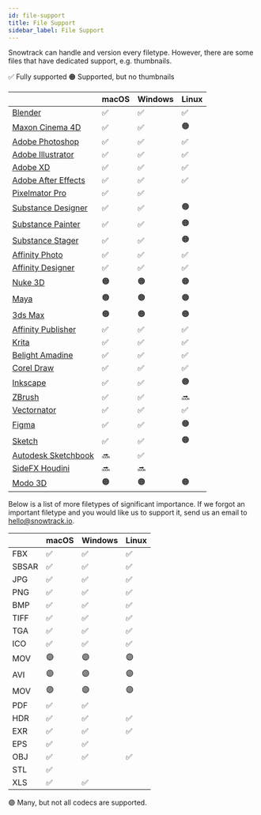 ```yaml
---
id: file-support
title: File Support
sidebar_label: File Support
---
```


Snowtrack can handle and version every filetype. However, there are some files that have dedicated support, e.g. thumbnails.

✅ Fully supported
🟠 Supported, but no thumbnails

|                                                                                   | macOS | Windows | Linux  |
|-----------------------------------------------------------------------------------|-------|---------|--------|
| [Blender](https://www.blender.org)                                                | ✅     | ✅      | ✅     |
| [Maxon Cinema 4D](https://www.maxon.net)                                          | ✅     | ✅      | 🟠     |
| [Adobe Photoshop](https://www.adobe.com/ca/products/photoshop.html)               | ✅     | ✅      | ✅     |
| [Adobe Illustrator](https://www.adobe.com/ca/products/illustrator.html)           | ✅     | ✅      | ✅     |
| [Adobe XD](https://www.adobe.com/ca/products/xd.html)                             | ✅     | ✅      | ✅     |
| [Adobe After Effects](https://www.adobe.com/ca/products/aftereffects.html)        | ✅     | ✅      | ✅     |
| [Pixelmator Pro](https://www.pixelmator.com)                                      | ✅     | ✅      |        |
| [Substance Designer](https://www.adobe.com/ca/products/substance3d-designer.html) | ✅     | ✅      | 🟠     |
| [Substance Painter](https://www.adobe.com/ca/products/substance3d-painter.html)   | ✅     | ✅      | 🟠     |
| [Substance Stager](https://www.adobe.com/ca/products/substance3d-stager.html)     | ✅     | ✅      | 🟠     |
| [Affinity Photo](https://www.serif.com)                                            | ✅     | ✅      | ✅     |
| [Affinity Designer](https://www.serif.com)                                         | ✅     | ✅      | ✅     |
| [Nuke 3D](https://www.foundry.com/products/nuke-family/nuke)                      | 🟠     | 🟠      | 🟠     |
| [Maya](https://www.autodesk.ca/en/products/maya/overview)                         | 🟠     | 🟠      | 🟠     |
| [3ds Max](https://www.autodesk.ca/en/products/3ds-max/overview)                   | 🟠     | 🟠      | 🟠     |
| [Affinity Publisher](https://www.serif.com)                                        | ✅     | ✅      | ✅     |
| [Krita](https://www.krita.org)                                                    | ✅     | ✅      | ✅     |
| [Belight Amadine](https://www.amadine.com)                                        | ✅     | ✅      | ✅     |
| [Corel Draw](https://www.corel.com)                                               | ✅     | ✅      | ✅     |
| [Inkscape](https://www.inkscape.com)                                              | ✅     | ✅      | 🟠     |
| [ZBrush](https://www.zbrush.com)                                                  | ✅     | ✅      | 🔜     |
| [Vectornator](https://www.vectornator.io/)                                        | ✅     | ✅      | ✅     |
| [Figma](https://www.figma.com/)                                                    | ✅     | ✅      | 🟠     |
| [Sketch](https://www.sketch.com/)                                                 | ✅     | ✅      | 🟠     |
| [Autodesk Sketchbook](https://www.autodesk.com/products/sketchbook/overview)      | 🔜     | ✅      |        |
| [SideFX Houdini](https://www.sidefx.com)                                          | 🔜     | 🔜      |        |
| [Modo 3D](https://www.sidefx.com)                                                 | 🟠     | 🟠      | 🟠     |

Below is a list of more filetypes of significant importance. If we forgot an important filetype and you would like us to support it, send us an email to [hello@snowtrack.io](mailto:hello@snowtrack.io).

|      | macOS | Windows | Linux |
|------|-------|---------|-------|
| FBX  | ✅    | ✅      |   ✅   |
| SBSAR| ✅    | ✅      |   ✅   |
| JPG  | ✅    | ✅      |   ✅   |
| PNG  | ✅    | ✅      |   ✅   |
| BMP  | ✅    | ✅      |   ✅   |
| TIFF | ✅    | ✅      |   ✅   |
| TGA  | ✅    | ✅      |   ✅   |
| ICO  | ✅    | ✅      |   ✅   |
| MOV  | 🟣    | 🟣      |   🟣  |
| AVI  | 🟣    | 🟣      |   🟣  |
| MOV  | 🟣    | 🟣      |   🟣  |
| PDF  | ✅    | ✅      |       |
| HDR  | ✅    | ✅      |   ✅   |
| EXR  | ✅    | ✅      |   ✅   |
| EPS  | ✅    | ✅      |       |
| OBJ  | ✅    | ✅      |   ✅   |
| STL  | ✅    |         |       |
| XLS  | ✅    | ✅      |       |

🟣 Many, but not all codecs are supported.